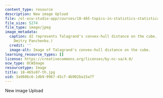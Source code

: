 ```yaml
---
content_type: resource
description: New image Upload
file: /ol-ocw-studio-app/courses/18-465-topics-in-statistics-statistical-learning-theory-spring-2007/3a960bc61db9996745cf4b902ba15a7f_18-465s07-th.jpg
file_size: 5274
file_type: image/jpeg
image_metadata:
  caption: d2 represents Talagrand's convex-hull distance on the cube. (Image by Prof.
    Dmitry Panchenko.)
  credit: ''
  image-alt: Image of Talagrand's convex-hull distance on the cube.
learning_resource_types: []
license: https://creativecommons.org/licenses/by-nc-sa/4.0/
ocw_type: OCWImage
resourcetype: Image
title: 18-465s07-th.jpg
uid: 3a960bc6-1db9-9967-45cf-4b902ba15a7f
---
```

New image Upload